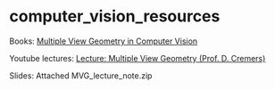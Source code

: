 # computer_vision_resources

Books: [Multiple View Geometry in Computer Vision](http://www.robots.ox.ac.uk/~vgg/hzbook/)

Youtube lectures: [Lecture: Multiple View Geometry (Prof. D. Cremers)](https://www.youtube.com/playlist?list=PLTBdjV_4f-EJn6udZ34tht9EVIW7lbeo4)

Slides: Attached MVG_lecture_note.zip 
